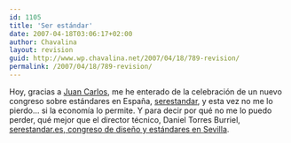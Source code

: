 ```yaml
---
id: 1105
title: 'Ser estándar'
date: 2007-04-18T03:06:17+02:00
author: Chavalina
layout: revision
guid: http://www.wp.chavalina.net/2007/04/18/789-revision/
permalink: /2007/04/18/789-revision/
---
```

Hoy, gracias a <a href="http://usalo.es/" target="_blank">Juan Carlos</a>, me he enterado de la celebraci&oacute;n de un nuevo congreso sobre estándares en Espa&ntilde;a, <a href="http://serestandar.es/index.html" target="_blank">serestandar</a>, y esta vez no me lo pierdo… si la econom&iacute;a lo permite. Y para decir por qué no me lo puedo perder, qué mejor que el director técnico, Daniel Torres Burriel, <a href="http://www.torresburriel.com/weblog/2007/04/13/serestandares-difusion-de-los-estandares-web-y-sus-diferentes-vertientes-y-aplicaciones/" target="_blank">serestandar.es, congreso de dise&ntilde;o y estándares en Sevilla</a>.